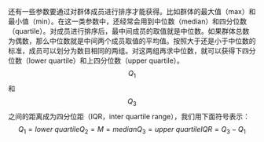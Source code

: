 还有一些参数要通过对群体成员进行排序才能获得。比如群体的最大值（max）和最小值（min）。在这一类参数中，还经常会用到中位数（median）和四分位数（quartile）。对成员进行排序后，最中间成员的取值就是中位数。如果群体总数为偶数，那么中位数就是中间两个成员取值的平均值。按照大于还是小于中位数的标准，成员可以划分为数目相同的两组。对这两组再求中位数，就可以获得下四分位数（lower quartile）和上四分位数（upper quartile）。$$Q_1$$和$$Q_3$$之间的距离成为四分位距（IQR，inter quartile range），我们用下面符号表示：
$$
Q_1 = lower\ quartile
Q_2 = M = median
Q_3 = upper\ quartile
IQR = Q_3 - Q_1
$$

